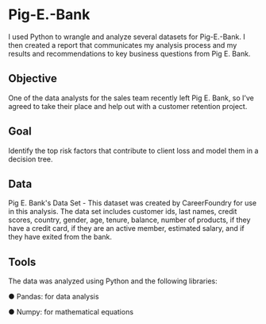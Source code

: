 # Pig-E.-Bank
I used Python to wrangle and analyze several datasets for Pig-E.-Bank. I then created a report that communicates my analysis process and my results and recommendations to key business questions from Pig E. Bank.

##  Objective
One of the data analysts for the sales team recently left Pig E. Bank, so I’ve agreed to take their place and help out with a customer retention project.

## Goal
Identify the top risk factors that contribute to client loss and model them in a decision tree.

## Data
Pig E. Bank's Data Set - This dataset was created by CareerFoundry for use in this analysis. The data set includes customer ids, last names, credit scores, country, gender, age, tenure, balance, number of products, if they have a credit card, if they are an active member, estimated salary, and if they have exited from the bank. 

## Tools
The data was analyzed using Python and the following libraries:

● Pandas: for data analysis

● Numpy: for mathematical equations
